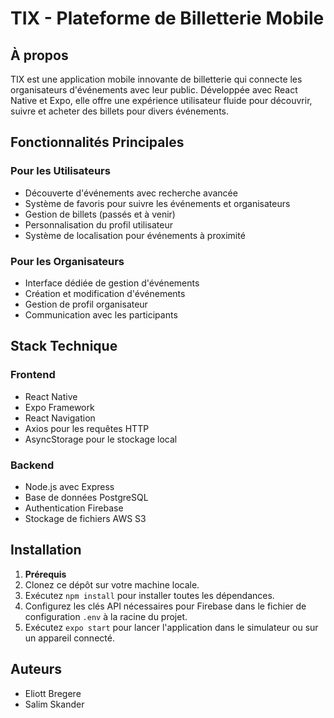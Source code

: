 # TIX - Plateforme de Billetterie Mobile

## À propos

TIX est une application mobile innovante de billetterie qui connecte les organisateurs d'événements avec leur public. Développée avec React Native et Expo, elle offre une expérience utilisateur fluide pour découvrir, suivre et acheter des billets pour divers événements.

## Fonctionnalités Principales

### Pour les Utilisateurs
- Découverte d'événements avec recherche avancée
- Système de favoris pour suivre les événements et organisateurs
- Gestion de billets (passés et à venir)
- Personnalisation du profil utilisateur
- Système de localisation pour événements à proximité

### Pour les Organisateurs
- Interface dédiée de gestion d'événements
- Création et modification d'événements
- Gestion de profil organisateur
- Communication avec les participants

## Stack Technique

### Frontend
- React Native
- Expo Framework
- React Navigation
- Axios pour les requêtes HTTP
- AsyncStorage pour le stockage local

### Backend
- Node.js avec Express
- Base de données PostgreSQL
- Authentication Firebase
- Stockage de fichiers AWS S3

## Installation

1. **Prérequis**
2. Clonez ce dépôt sur votre machine locale.
3. Exécutez `npm install` pour installer toutes les dépendances.
4. Configurez les clés API nécessaires pour Firebase dans le fichier de configuration `.env` à la racine du projet.
5. Exécutez `expo start` pour lancer l'application dans le simulateur ou sur un appareil connecté.

## Auteurs

- Eliott Bregere
- Salim Skander
